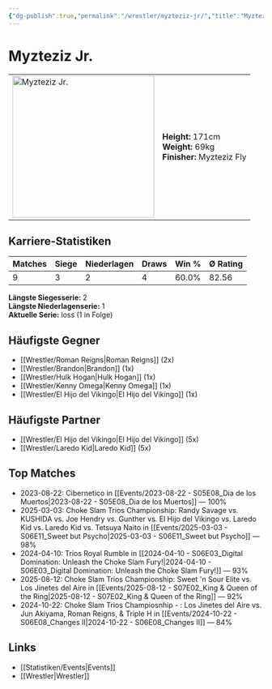 ```yaml
---
{"dg-publish":true,"permalink":"/wrestler/myzteziz-jr/","title":"Myzteziz Jr.","tags":["wrestler"],"noteIcon":""}
---
```



# Myzteziz Jr.

<table>
        <tr>
        <td><img src="https://github.com/CptSpaulding1980/choke-slam-wrestling/releases/download/images/Myzteziz_Jr..png" width="280" alt="Myzteziz Jr."></td>
        <td>
        <b>Height:</b> 171cm<br>
        <b>Weight:</b> 69kg<br>
        <b>Finisher:</b> Myzteziz Fly<br>
        </td>
        </tr>
        </table>
        
## Karriere-Statistiken

| Matches | Siege | Niederlagen | Draws | Win % | Ø Rating |
|---------|-------|-------------|-------|-------|-----------|
| 9 | 3 | 2 | 4 | 60.0% | 82.56 |

**Längste Siegesserie:** 2<br>**Längste Niederlagenserie:** 1<br>**Aktuelle Serie:** loss (1 in Folge)


## Häufigste Gegner
- [[Wrestler/Roman Reigns\|Roman Reigns]] (2x)
- [[Wrestler/Brandon\|Brandon]] (1x)
- [[Wrestler/Hulk Hogan\|Hulk Hogan]] (1x)
- [[Wrestler/Kenny Omega\|Kenny Omega]] (1x)
- [[Wrestler/El Hijo del Vikingo\|El Hijo del Vikingo]] (1x)

## Häufigste Partner
- [[Wrestler/El Hijo del Vikingo\|El Hijo del Vikingo]] (5x)
- [[Wrestler/Laredo Kid\|Laredo Kid]] (5x)

## Top Matches
- 2023-08-22: Cibernetico in [[Events/2023-08-22 - S05E08_Dia de los Muertos\|2023-08-22 - S05E08_Dia de los Muertos]] — 100%
- 2025-03-03: Choke Slam Trios Championship: Randy Savage vs. KUSHIDA vs. Joe Hendry vs. Gunther vs. El Hijo del Vikingo vs. Laredo Kid vs. Laredo Kid vs. Tetsuya Naito in [[Events/2025-03-03 - S06E11_Sweet but Psycho\|2025-03-03 - S06E11_Sweet but Psycho]] — 98%
- 2024-04-10: Trios Royal Rumble in [[2024-04-10 - S06E03_Digital Domination: Unleash the Choke Slam Fury!\|2024-04-10 - S06E03_Digital Domination: Unleash the Choke Slam Fury!]] — 93%
- 2025-08-12: Choke Slam Trios Championship: Sweet 'n Sour Elite vs. Los Jinetes del Aire in [[Events/2025-08-12 - S07E02_King & Queen of the Ring\|2025-08-12 - S07E02_King & Queen of the Ring]] — 92%
- 2024-10-22: Choke Slam Trios Champiosnhip - : Los Jinetes del Aire vs. Jun Akiyama, Roman Reigns, & Triple H in [[Events/2024-10-22 - S06E08_Changes II\|2024-10-22 - S06E08_Changes II]] — 84%

## Links
- [[Statistiken/Events\|Events]]
- [[Wrestler\|Wrestler]]

